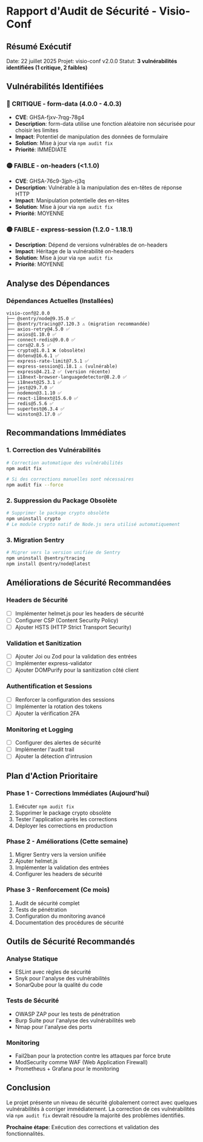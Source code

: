 # Rapport d'Audit de Sécurité - Visio-Conf

## Résumé Exécutif
Date: 22 juillet 2025
Projet: visio-conf v2.0.0
Statut: **3 vulnérabilités identifiées (1 critique, 2 faibles)**

## Vulnérabilités Identifiées

### 🔴 CRITIQUE - form-data (4.0.0 - 4.0.3)
- **CVE**: GHSA-fjxv-7rqg-78g4
- **Description**: form-data utilise une fonction aléatoire non sécurisée pour choisir les limites
- **Impact**: Potentiel de manipulation des données de formulaire
- **Solution**: Mise à jour via `npm audit fix`
- **Priorité**: IMMÉDIATE

### 🟡 FAIBLE - on-headers (<1.1.0)
- **CVE**: GHSA-76c9-3jph-rj3q
- **Description**: Vulnérable à la manipulation des en-têtes de réponse HTTP
- **Impact**: Manipulation potentielle des en-têtes
- **Solution**: Mise à jour via `npm audit fix`
- **Priorité**: MOYENNE

### 🟡 FAIBLE - express-session (1.2.0 - 1.18.1)
- **Description**: Dépend de versions vulnérables de on-headers
- **Impact**: Héritage de la vulnérabilité on-headers
- **Solution**: Mise à jour via `npm audit fix`
- **Priorité**: MOYENNE

## Analyse des Dépendances

### Dépendances Actuelles (Installées)
```
visio-conf@2.0.0
├── @sentry/node@9.35.0 ✅
├── @sentry/tracing@7.120.3 ⚠️ (migration recommandée)
├── axios-retry@4.5.0 ✅
├── axios@1.10.0 ✅
├── connect-redis@9.0.0 ✅
├── cors@2.8.5 ✅
├── crypto@1.0.1 ❌ (obsolète)
├── dotenv@16.6.1 ✅
├── express-rate-limit@7.5.1 ✅
├── express-session@1.18.1 ⚠️ (vulnérable)
├── express@4.21.2 ✅ (version récente)
├── i18next-browser-languagedetector@8.2.0 ✅
├── i18next@25.3.1 ✅
├── jest@29.7.0 ✅
├── nodemon@3.1.10 ✅
├── react-i18next@15.6.0 ✅
├── redis@5.5.6 ✅
├── supertest@6.3.4 ✅
└── winston@3.17.0 ✅
```

## Recommandations Immédiates

### 1. Correction des Vulnérabilités
```bash
# Correction automatique des vulnérabilités
npm audit fix

# Si des corrections manuelles sont nécessaires
npm audit fix --force
```

### 2. Suppression du Package Obsolète
```bash
# Supprimer le package crypto obsolète
npm uninstall crypto
# Le module crypto natif de Node.js sera utilisé automatiquement
```

### 3. Migration Sentry
```bash
# Migrer vers la version unifiée de Sentry
npm uninstall @sentry/tracing
npm install @sentry/node@latest
```

## Améliorations de Sécurité Recommandées

### Headers de Sécurité
- [ ] Implémenter helmet.js pour les headers de sécurité
- [ ] Configurer CSP (Content Security Policy)
- [ ] Ajouter HSTS (HTTP Strict Transport Security)

### Validation et Sanitization
- [ ] Ajouter Joi ou Zod pour la validation des entrées
- [ ] Implémenter express-validator
- [ ] Ajouter DOMPurify pour la sanitization côté client

### Authentification et Sessions
- [ ] Renforcer la configuration des sessions
- [ ] Implémenter la rotation des tokens
- [ ] Ajouter la vérification 2FA

### Monitoring et Logging
- [ ] Configurer des alertes de sécurité
- [ ] Implémenter l'audit trail
- [ ] Ajouter la détection d'intrusion

## Plan d'Action Prioritaire

### Phase 1 - Corrections Immédiates (Aujourd'hui)
1. Exécuter `npm audit fix`
2. Supprimer le package crypto obsolète
3. Tester l'application après les corrections
4. Déployer les corrections en production

### Phase 2 - Améliorations (Cette semaine)
1. Migrer Sentry vers la version unifiée
2. Ajouter helmet.js
3. Implémenter la validation des entrées
4. Configurer les headers de sécurité

### Phase 3 - Renforcement (Ce mois)
1. Audit de sécurité complet
2. Tests de pénétration
3. Configuration du monitoring avancé
4. Documentation des procédures de sécurité

## Outils de Sécurité Recommandés

### Analyse Statique
- ESLint avec règles de sécurité
- Snyk pour l'analyse des vulnérabilités
- SonarQube pour la qualité du code

### Tests de Sécurité
- OWASP ZAP pour les tests de pénétration
- Burp Suite pour l'analyse des vulnérabilités web
- Nmap pour l'analyse des ports

### Monitoring
- Fail2ban pour la protection contre les attaques par force brute
- ModSecurity comme WAF (Web Application Firewall)
- Prometheus + Grafana pour le monitoring

## Conclusion

Le projet présente un niveau de sécurité globalement correct avec quelques vulnérabilités à corriger immédiatement. La correction de ces vulnérabilités via `npm audit fix` devrait résoudre la majorité des problèmes identifiés.

**Prochaine étape**: Exécution des corrections et validation des fonctionnalités.

